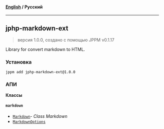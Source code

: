 #### [English](README.md) / **Русский**

---

## jphp-markdown-ext
> версия 1.0.0, создано с помощью JPPM v0.1.17

Library for convert markdown to HTML.

### Установка
```
jppm add jphp-markdown-ext@1.0.0
```

### АПИ
**Классы**

#### `markdown`

- [`Markdown`](https://github.com/jphp-compiler/jphp/blob/master/exts/jphp-markdown-ext/api-docs/classes/markdown/Markdown.ru.md)- _Class Markdown_
- [`MarkdownOptions`](https://github.com/jphp-compiler/jphp/blob/master/exts/jphp-markdown-ext/api-docs/classes/markdown/MarkdownOptions.ru.md)